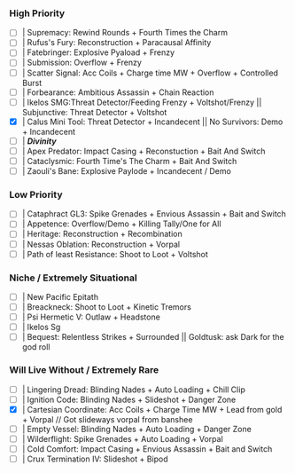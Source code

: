 ### High Priority

- [ ] | Supremacy: Rewind Rounds + Fourth Times the Charm
- [ ] | Rufus's Fury: Reconstruction + Paracausal Affinity
- [ ] | Fatebringer: Explosive Pyaload + Frenzy
- [ ] | Submission: Overflow + Frenzy
- [ ] | Scatter Signal: Acc Coils + Charge time MW + Overflow + Controlled Burst
- [ ] | Forbearance: Ambitious Assassin + Chain Reaction
- [ ] | Ikelos SMG:Threat Detector/Feeding Frenzy + Voltshot/Frenzy
  || Subjunctive: Threat Detector + Voltshot
- [x] | Calus Mini Tool: Threat Detector + Incandecent
  || No Survivors: Demo + Incandecent
- [ ] | **_Divinity_**
- [ ] | Apex Predator: Impact Casing + Reconstuction + Bait And Switch
- [ ] | Cataclysmic: Fourth Time's The Charm + Bait And Switch
- [ ] | Zaouli's Bane: Explosive Paylode + Incandecent / Demo

### Low Priority

- [ ] | Cataphract GL3: Spike Grenades + Envious Assassin + Bait and Switch
- [ ] | Appetence: Overflow/Demo + Killing Tally/One for All
- [ ] | Heritage: Reconstruction + Recombination
- [ ] | Nessas Oblation: Reconstruction + Vorpal
- [ ] | Path of least Resistance: Shoot to Loot + Voltshot

### Niche / Extremely Situational

- [ ] | New Pacific Epitath
- [ ] | Breackneck: Shoot to Loot + Kinetic Tremors
- [ ] | Psi Hermetic V: Outlaw + Headstone
- [ ] | Ikelos Sg
- [ ] | Bequest: Relentless Strikes + Surrounded
  || Goldtusk: ask Dark for the god roll

### Will Live Without / Extremely Rare

- [ ] | Lingering Dread: Blinding Nades + Auto Loading + Chill Clip
- [ ] | Ignition Code: Blinding Nades + Slideshot + Danger Zone
- [x] | Cartesian Coordinate: Acc Coils + Charge Time MW + Lead from gold + Vorpal // Got slideways vorpal from banshee
- [ ] | Empty Vessel: Blinding Nades + Auto Loading + Danger Zone
- [ ] | Wilderflight: Spike Grenades + Auto Loading + Vorpal
- [ ] | Cold Comfort: Impact Casing + Envious Assassin + Bait and Switch
- [ ] | Crux Termination IV: Slideshot + Bipod
